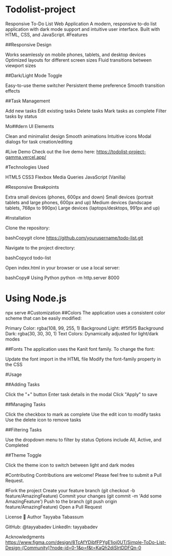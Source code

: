 # Todolist-project
Responsive To-Do List Web Application
A modern, responsive to-do list application with dark mode support and intuitive user interface. Built with HTML, CSS, and JavaScript.
#Features

##Responsive Design

Works seamlessly on mobile phones, tablets, and desktop devices
Optimized layouts for different screen sizes
Fluid transitions between viewport sizes


##Dark/Light Mode Toggle

Easy-to-use theme switcher
Persistent theme preference
Smooth transition effects


##Task Management

Add new tasks
Edit existing tasks
Delete tasks
Mark tasks as complete
Filter tasks by status


Mo##dern UI Elements

Clean and minimalist design
Smooth animations
Intuitive icons
Modal dialogs for task creation/editing



#Live Demo
Check out the live demo here: https://todolist-project-gamma.vercel.app/

#Technologies Used

HTML5
CSS3
Flexbox
Media Queries
JavaScript (Vanilla)

#Responsive Breakpoints

Extra small devices (phones, 600px and down)
Small devices (portrait tablets and large phones, 600px and up)
Medium devices (landscape tablets, 768px to 990px)
Large devices (laptops/desktops, 991px and up)

#Installation

Clone the repository:

bashCopygit clone https://github.com/yourusername/todo-list.git

Navigate to the project directory:

bashCopycd todo-list

Open index.html in your browser or use a local server:

bashCopy# Using Python
python -m http.server 8000

# Using Node.js
npx serve
#Customization
##Colors
The application uses a consistent color scheme that can be easily modified:

Primary Color: rgba(108, 99, 255, 1)
Background Light: #f5f5f5
Background Dark: rgba(30, 30, 30, 1)
Text Colors: Dynamically adjusted for light/dark modes

##Fonts
The application uses the Kanit font family. To change the font:

Update the font import in the HTML file
Modify the font-family property in the CSS

#Usage

##Adding Tasks

Click the "+" button
Enter task details in the modal
Click "Apply" to save


##Managing Tasks

Click the checkbox to mark as complete
Use the edit icon to modify tasks
Use the delete icon to remove tasks


##Filtering Tasks

Use the dropdown menu to filter by status
Options include All, Active, and Completed


##Theme Toggle

Click the theme icon to switch between light and dark modes


#Contributing
Contributions are welcome! Please feel free to submit a Pull Request.

#Fork the project
Create your feature branch (git checkout -b feature/AmazingFeature)
Commit your changes (git commit -m 'Add some AmazingFeature')
Push to the branch (git push origin feature/AmazingFeature)
Open a Pull Request

License
👤 Author
Tayyaba Tabassum

GitHub: @tayyabadev
LinkedIn: tayyabadev

Acknowledgments
https://www.figma.com/design/8TcAfYDibfFPYgE1ioj0UT/Simple-ToDo-List-Design-(Community)?node-id=0-1&p=f&t=KaQh2diSlrtDDFQn-0
